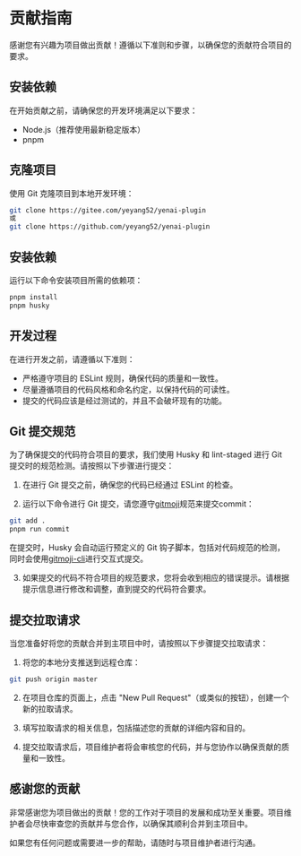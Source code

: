 # 贡献指南

感谢您有兴趣为项目做出贡献！遵循以下准则和步骤，以确保您的贡献符合项目的要求。

## 安装依赖

在开始贡献之前，请确保您的开发环境满足以下要求：

- Node.js（推荐使用最新稳定版本）
- pnpm

## 克隆项目

使用 Git 克隆项目到本地开发环境：

```sh
git clone https://gitee.com/yeyang52/yenai-plugin
或
git clone https://github.com/yeyang52/yenai-plugin
```

## 安装依赖

运行以下命令安装项目所需的依赖项：

```sh
pnpm install
pnpm husky
```
## 开发过程

在进行开发之前，请遵循以下准则：

- 严格遵守项目的 ESLint 规则，确保代码的质量和一致性。
- 尽量遵循项目的代码风格和命名约定，以保持代码的可读性。
- 提交的代码应该是经过测试的，并且不会破坏现有的功能。

## Git 提交规范

为了确保提交的代码符合项目的要求，我们使用 Husky 和 lint-staged 进行 Git 提交时的规范检测。请按照以下步骤进行提交：

1. 在进行 Git 提交之前，确保您的代码已经通过 ESLint 的检查。

2. 运行以下命令进行 Git 提交，请您遵守[gitmoji](https://gitmoji.dev/)规范来提交commit：

```sh
git add .
pnpm run commit
```
在提交时，Husky 会自动运行预定义的 Git 钩子脚本，包括对代码规范的检测，同时会使用[gitmoji-cli](https://github.com/carloscuesta/gitmoji)进行交互式提交。

3. 如果提交的代码不符合项目的规范要求，您将会收到相应的错误提示。请根据提示信息进行修改和调整，直到提交的代码符合要求。

## 提交拉取请求

当您准备好将您的贡献合并到主项目中时，请按照以下步骤提交拉取请求：

1. 将您的本地分支推送到远程仓库：
   
```sh
git push origin master
```

2. 在项目仓库的页面上，点击 "New Pull Request"（或类似的按钮），创建一个新的拉取请求。

3. 填写拉取请求的相关信息，包括描述您的贡献的详细内容和目的。

4. 提交拉取请求后，项目维护者将会审核您的代码，并与您协作以确保贡献的质量和一致性。

## 感谢您的贡献

非常感谢您为项目做出的贡献！您的工作对于项目的发展和成功至关重要。项目维护者会尽快审查您的贡献并与您合作，以确保其顺利合并到主项目中。

如果您有任何问题或需要进一步的帮助，请随时与项目维护者进行沟通。